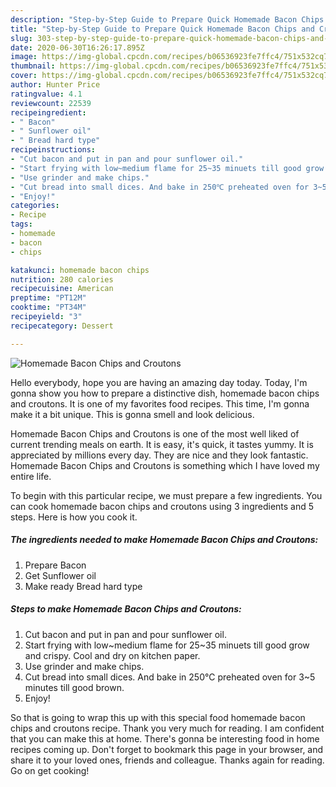 ```yaml
---
description: "Step-by-Step Guide to Prepare Quick Homemade Bacon Chips and Croutons"
title: "Step-by-Step Guide to Prepare Quick Homemade Bacon Chips and Croutons"
slug: 303-step-by-step-guide-to-prepare-quick-homemade-bacon-chips-and-croutons
date: 2020-06-30T16:26:17.895Z
image: https://img-global.cpcdn.com/recipes/b06536923fe7ffc4/751x532cq70/homemade-bacon-chips-and-croutons-recipe-main-photo.jpg
thumbnail: https://img-global.cpcdn.com/recipes/b06536923fe7ffc4/751x532cq70/homemade-bacon-chips-and-croutons-recipe-main-photo.jpg
cover: https://img-global.cpcdn.com/recipes/b06536923fe7ffc4/751x532cq70/homemade-bacon-chips-and-croutons-recipe-main-photo.jpg
author: Hunter Price
ratingvalue: 4.1
reviewcount: 22539
recipeingredient:
- " Bacon"
- " Sunflower oil"
- " Bread hard type"
recipeinstructions:
- "Cut bacon and put in pan and pour sunflower oil."
- "Start frying with low~medium flame for 25~35 minuets till good grow and crispy. Cool and dry on kitchen paper."
- "Use grinder and make chips."
- "Cut bread into small dices. And bake in 250℃ preheated oven for 3~5 minutes till good brown."
- "Enjoy!"
categories:
- Recipe
tags:
- homemade
- bacon
- chips

katakunci: homemade bacon chips 
nutrition: 280 calories
recipecuisine: American
preptime: "PT12M"
cooktime: "PT34M"
recipeyield: "3"
recipecategory: Dessert

---
```



![Homemade Bacon Chips and Croutons](https://img-global.cpcdn.com/recipes/b06536923fe7ffc4/751x532cq70/homemade-bacon-chips-and-croutons-recipe-main-photo.jpg)

Hello everybody, hope you are having an amazing day today. Today, I'm gonna show you how to prepare a distinctive dish, homemade bacon chips and croutons. It is one of my favorites food recipes. This time, I'm gonna make it a bit unique. This is gonna smell and look delicious.

Homemade Bacon Chips and Croutons is one of the most well liked of current trending meals on earth. It is easy, it's quick, it tastes yummy. It is appreciated by millions every day. They are nice and they look fantastic. Homemade Bacon Chips and Croutons is something which I have loved my entire life.




To begin with this particular recipe, we must prepare a few ingredients. You can cook homemade bacon chips and croutons using 3 ingredients and 5 steps. Here is how you cook it.

<!--inarticleads1-->

##### The ingredients needed to make Homemade Bacon Chips and Croutons:

1. Prepare  Bacon
1. Get  Sunflower oil
1. Make ready  Bread hard type




<!--inarticleads2-->

##### Steps to make Homemade Bacon Chips and Croutons:

1. Cut bacon and put in pan and pour sunflower oil.
1. Start frying with low~medium flame for 25~35 minuets till good grow and crispy. Cool and dry on kitchen paper.
1. Use grinder and make chips.
1. Cut bread into small dices. And bake in 250℃ preheated oven for 3~5 minutes till good brown.
1. Enjoy!




So that is going to wrap this up with this special food homemade bacon chips and croutons recipe. Thank you very much for reading. I am confident that you can make this at home. There's gonna be interesting food in home recipes coming up. Don't forget to bookmark this page in your browser, and share it to your loved ones, friends and colleague. Thanks again for reading. Go on get cooking!
